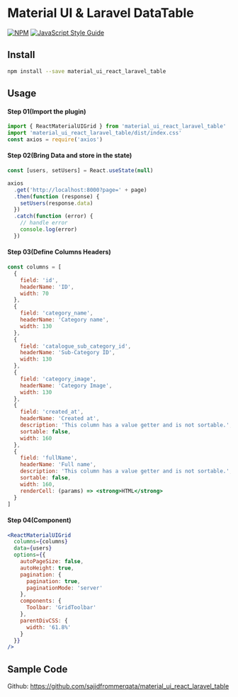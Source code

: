 # Material UI & Laravel DataTable

[![NPM](https://img.shields.io/npm/v/material_ui_react_laravel_table.svg)](https://www.npmjs.com/package/material_ui_react_laravel_table) [![JavaScript Style Guide](https://img.shields.io/badge/code_style-standard-brightgreen.svg)](https://standardjs.com)

## Install

```bash
npm install --save material_ui_react_laravel_table
```

## Usage

#### Step 01(Import the plugin)

```jsx
import { ReactMaterialUIGrid } from 'material_ui_react_laravel_table'
import 'material_ui_react_laravel_table/dist/index.css'
const axios = require('axios')
```

#### Step 02(Bring Data and store in the state)

```jsx
const [users, setUsers] = React.useState(null)

axios
  .get('http://localhost:8000?page=' + page)
  .then(function (response) {
    setUsers(response.data)
  })
  .catch(function (error) {
    // handle error
    console.log(error)
  })
```

#### Step 03(Define Columns Headers)

```jsx
const columns = [
  {
    field: 'id',
    headerName: 'ID',
    width: 70
  },
  {
    field: 'category_name',
    headerName: 'Category name',
    width: 130
  },
  {
    field: 'catalogue_sub_category_id',
    headerName: 'Sub-Category ID',
    width: 130
  },
  {
    field: 'category_image',
    headerName: 'Category Image',
    width: 130
  },
  {
    field: 'created_at',
    headerName: 'Created at',
    description: 'This column has a value getter and is not sortable.',
    sortable: false,
    width: 160
  },
  {
    field: 'fullName',
    headerName: 'Full name',
    description: 'This column has a value getter and is not sortable.',
    sortable: false,
    width: 160,
    renderCell: (params) => <strong>HTML</strong>
  }
]
```

#### Step 04(Component)

```jsx
<ReactMaterialUIGrid
  columns={columns}
  data={users}
  options={{
    autoPageSize: false,
    autoHeight: true,
    pagination: {
      pagination: true,
      paginationMode: 'server'
    },
    components: {
      Toolbar: 'GridToolbar'
    },
    parentDivCSS: {
      width: '61.8%'
    }
  }}
/>
```

## Sample Code

Github: https://github.com/sajidfrommerqata/material_ui_react_laravel_table
